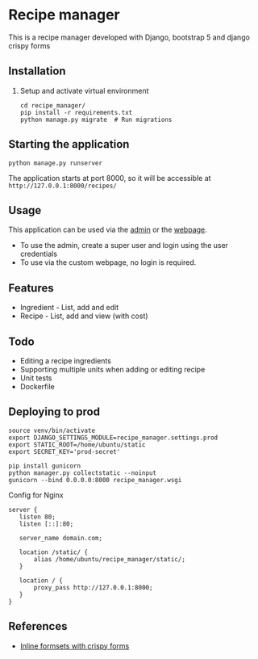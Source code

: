 # Recipe manager

This is a recipe manager developed with Django, bootstrap 5 and django crispy forms

## Installation

1. Setup and activate virtual environment

       cd recipe_manager/
       pip install -r requirements.txt
       python manage.py migrate  # Run migrations


## Starting the application

    python manage.py runserver

The application starts at port 8000, so it will be accessible at `http://127.0.0.1:8000/recipes/`

## Usage

This application can be used via the [admin](/admin/recipes) or the [webpage](/recipes/).

* To use the admin, create a super user and login using the user credentials
* To use via the custom webpage, no login is required.

## Features

* Ingredient - List, add and edit 
* Recipe - List, add and view (with cost)

## Todo

* Editing a recipe ingredients
* Supporting multiple units when adding or editing recipe
* Unit tests
* Dockerfile

## Deploying to prod

    source venv/bin/activate
    export DJANGO_SETTINGS_MODULE=recipe_manager.settings.prod
    export STATIC_ROOT=/home/ubuntu/static
    export SECRET_KEY='prod-secret'

    pip install gunicorn
    python manager.py collectstatic --noinput
    gunicorn --bind 0.0.0.0:8000 recipe_manager.wsgi

Config for Nginx

```
server {
   listen 80;
   listen [::]:80;
   
   server_name domain.com;
   
   location /static/ {
       alias /home/ubuntu/recipe_manager/static/;
   }
   
   location / {
       proxy_pass http://127.0.0.1:8000;
   }
}
```

## References

* [Inline formsets with crispy forms](https://dev.to/zxenia/django-inline-formsets-with-class-based-views-and-crispy-forms-14o6)